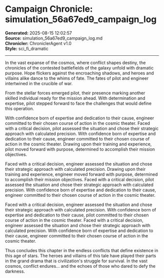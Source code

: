 # Campaign Chronicle: simulation_56a67ed9_campaign_log

**Generated:** 2025-08-15 12:02:57  
**Source:** simulation_56a67ed9_campaign_log.md  
**Chronicler:** ChroniclerAgent v1.0  
**Style:** sci_fi_dramatic  

---

In the vast expanse of the cosmos, where conflict shapes destiny, the chronicles of the contested battlefields of the galaxy unfold with dramatic purpose. Hope flickers against the encroaching shadows, and heroes and villains alike dance to the whims of fate. The fates of pilot and engineer intertwined in the crucible of war.

From the stellar forces emerged pilot, their presence marking another skilled individual ready for the mission ahead. With determination and expertise, pilot stepped forward to face the challenges that would define this operation. 

With confidence born of expertise and dedication to their cause, engineer committed to their chosen course of action in the cosmic theater. Faced with a critical decision, pilot assessed the situation and chose their strategic approach with calculated precision. With confidence born of expertise and dedication to their cause, engineer committed to their chosen course of action in the cosmic theater. Drawing upon their training and experience, pilot moved forward with purpose, determined to accomplish their mission objectives. 

Faced with a critical decision, engineer assessed the situation and chose their strategic approach with calculated precision. Drawing upon their training and experience, engineer moved forward with purpose, determined to accomplish their mission objectives. Faced with a critical decision, pilot assessed the situation and chose their strategic approach with calculated precision. With confidence born of expertise and dedication to their cause, engineer committed to their chosen course of action in the cosmic theater. 

Faced with a critical decision, engineer assessed the situation and chose their strategic approach with calculated precision. With confidence born of expertise and dedication to their cause, pilot committed to their chosen course of action in the cosmic theater. Faced with a critical decision, engineer assessed the situation and chose their strategic approach with calculated precision. With confidence born of expertise and dedication to their cause, engineer committed to their chosen course of action in the cosmic theater.

Thus concludes this chapter in the endless conflicts that define existence in this age of stars. The heroes and villains of this tale have played their parts in the grand drama that is civilization's struggle for survival. In the vast cosmos, conflict endures... and the echoes of those who dared to defy the darkness.